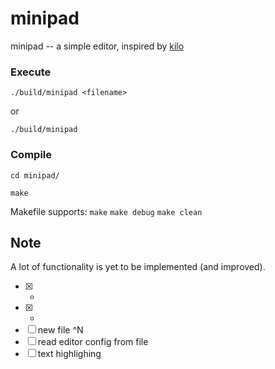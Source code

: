 # minipad

minipad -- a simple editor, inspired by [kilo](https://viewsourcecode.org/snaptoken/kilo/)

### Execute
`./build/minipad <filename>` 

or

`./build/minipad` 

### Compile
`cd minipad/`

`make`

  Makefile supports:
    `make`
    `make debug`
    `make clean`


## Note
A lot of functionality is yet to be implemented (and improved).
- [x] -
- [x] -
- [ ] new file ^N
- [ ] read editor config from file
- [ ] text highlighing
